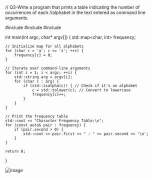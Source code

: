 // Q3-Write a program that prints a table indicating the number of occurrences of each
//alphabet in the text entered as command line arguments.


#include <iostream>
#include <map>
#include <cctype>

int main(int argc, char* argv[]) {
    std::map<char, int> frequency;
    
    // Initialize map for all alphabets
    for (char c = 'a'; c <= 'z'; ++c) {
        frequency[c] = 0;
    }

    // Iterate over command-line arguments
    for (int i = 1; i < argc; ++i) {
        std::string arg = argv[i];
        for (char c : arg) {
            if (std::isalpha(c)) { // Check if it's an alphabet
                c = std::tolower(c); // Convert to lowercase
                frequency[c]++;
            }
        }
    }

    // Print the frequency table
    std::cout << "Character Frequency Table:\n";
    for (const auto& pair : frequency) {
        if (pair.second > 0) {
            std::cout << pair.first << " : " << pair.second << '\n';
        }
    }
    
    return 0;
}




![image](https://github.com/user-attachments/assets/41585d0d-0e85-41f8-847a-47f7dbe72145)
